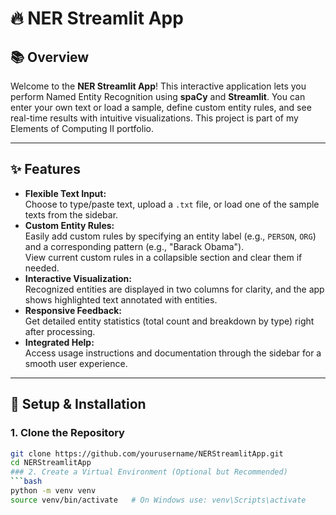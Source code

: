 # 🔥 NER Streamlit App

## 📚 Overview  
Welcome to the **NER Streamlit App**! This interactive application lets you perform Named Entity Recognition using **spaCy** and **Streamlit**. You can enter your own text or load a sample, define custom entity rules, and see real-time results with intuitive visualizations. This project is part of my Elements of Computing II portfolio.

---

## ✨ Features  
- **Flexible Text Input:**  
  Choose to type/paste text, upload a `.txt` file, or load one of the sample texts from the sidebar.
- **Custom Entity Rules:**  
  Easily add custom rules by specifying an entity label (e.g., `PERSON`, `ORG`) and a corresponding pattern (e.g., "Barack Obama").  
  View current custom rules in a collapsible section and clear them if needed.
- **Interactive Visualization:**  
  Recognized entities are displayed in two columns for clarity, and the app shows highlighted text annotated with entities.
- **Responsive Feedback:**  
  Get detailed entity statistics (total count and breakdown by type) right after processing.
- **Integrated Help:**  
  Access usage instructions and documentation through the sidebar for a smooth user experience.

---

## 🚀 Setup & Installation

### 1. Clone the Repository
```bash
git clone https://github.com/yourusername/NERStreamlitApp.git
cd NERStreamlitApp
### 2. Create a Virtual Environment (Optional but Recommended)
```bash
python -m venv venv
source venv/bin/activate   # On Windows use: venv\Scripts\activate

